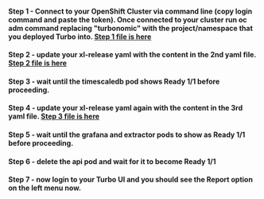 #### Step 1 - Connect to your OpenShift Cluster via command line (copy login command and paste the token).  Once connected to your cluster run oc adm command replacing "turbonomic" with the project/namespace that you deployed Turbo into.  [Step 1 file is here](https://github.com/shawsers/random/blob/main/ER/Step1-oc-adm.yaml)
#### Step 2 - update your xl-release yaml with the content in the 2nd yaml file.  [Step 2 file is here]()
#### Step 3 - wait until the timescaledb pod shows Ready 1/1 before proceeding.
#### Step 4 - update your xl-release yaml again with the content in the 3rd yaml file.  [Step 3 file is here]()
#### Step 5 - wait until the grafana and extractor pods to show as Ready 1/1 before proceeding.
#### Step 6 - delete the api pod and wait for it to become Ready 1/1
#### Step 7 - now login to your Turbo UI and you should see the Report option on the left menu now.
